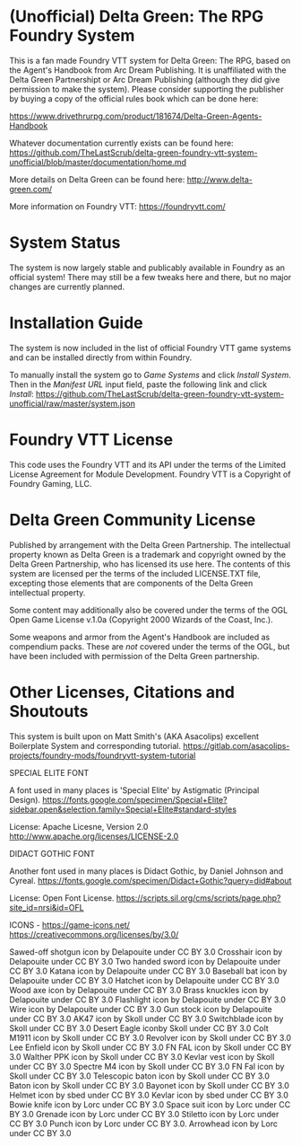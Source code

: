 # (Unofficial) Delta Green: The RPG Foundry System
This is a fan made Foundry VTT system for Delta Green: The RPG, based on the Agent's Handbook from Arc Dream Publishing.  It is unaffiliated with the Delta Green Partnershipt or Arc Dream Publishing (although they did give permission to make the system).  Please consider supporting the publisher by buying a copy of the official rules book which can be done here:

https://www.drivethrurpg.com/product/181674/Delta-Green-Agents-Handbook

Whatever documentation currently exists can be found here:
https://github.com/TheLastScrub/delta-green-foundry-vtt-system-unofficial/blob/master/documentation/home.md

More details on Delta Green can be found here:
http://www.delta-green.com/

More information on Foundry VTT:
https://foundryvtt.com/

# System Status
The system is now largely stable and publicably available in Foundry as an official system!  There may still be a few tweaks here and there, but no major changes are currently planned.

# Installation Guide
The system is now included in the list of official Foundry VTT game systems and can be installed directly from within Foundry.

To manually install the system go to _Game Systems_ and click _Install System_.  Then in the _Manifest URL_ input field, paste the following link and click _Install_:
https://github.com/TheLastScrub/delta-green-foundry-vtt-system-unofficial/raw/master/system.json

# Foundry VTT License
This code uses the Foundry VTT and its API under the terms of the Limited License Agreement for Module Development.
Foundry VTT is a Copyright of Foundry Gaming, LLC.

# Delta Green Community License
Published by arrangement with the Delta Green Partnership. The intellectual property known as Delta Green is a trademark and copyright owned by the Delta Green Partnership, who has licensed its use here. The contents of this system are licensed per the terms of the included LICENSE.TXT file, excepting those elements that are components of the Delta Green intellectual property.

Some content may additionally also be covered under the terms of the OGL Open Game License v.1.0a (Copyright 2000 Wizards of the Coast, Inc.).

Some weapons and armor from the Agent's Handbook are included as compendium packs.  These are *not* covered under the terms of the OGL, but have been included with permission of the Delta Green partnership.

# Other Licenses, Citations and Shoutouts
This system is built upon on Matt Smith's (AKA Asacolips) excellent Boilerplate System and corresponding tutorial.
https://gitlab.com/asacolips-projects/foundry-mods/foundryvtt-system-tutorial

SPECIAL ELITE FONT

A font used in many places is 'Special Elite' by Astigmatic (Principal Design).
https://fonts.google.com/specimen/Special+Elite?sidebar.open&selection.family=Special+Elite#standard-styles

License:  Apache Licesne, Version 2.0
http://www.apache.org/licenses/LICENSE-2.0

DIDACT GOTHIC FONT

Another font used in many places is Didact Gothic, by Daniel Johnson and Cyreal. 
https://fonts.google.com/specimen/Didact+Gothic?query=did#about

License: Open Font License.
https://scripts.sil.org/cms/scripts/page.php?site_id=nrsi&id=OFL

ICONS -  https://game-icons.net/
https://creativecommons.org/licenses/by/3.0/

Sawed-off shotgun icon by Delapouite under CC BY 3.0
Crosshair icon by Delapouite under CC BY 3.0
Two handed sword icon by Delapouite under CC BY 3.0
Katana icon by Delapouite under CC BY 3.0
Baseball bat icon by Delapouite under CC BY 3.0
Hatchet icon by Delapouite under CC BY 3.0
Wood axe icon by Delapouite under CC BY 3.0
Brass knuckles icon by Delapouite under CC BY 3.0
Flashlight icon by Delapouite under CC BY 3.0
Wire icon by Delapouite under CC BY 3.0
Gun stock icon by Delapouite under CC BY 3.0
AK47 icon by Skoll under CC BY 3.0
Switchblade icon by Skoll under CC BY 3.0
Desert Eagle iconby Skoll under CC BY 3.0
Colt M1911 icon by Skoll under CC BY 3.0
Revolver icon by Skoll under CC BY 3.0
Lee Enfield icon by Skoll under CC BY 3.0
FN FAL icon by Skoll under CC BY 3.0
Walther PPK icon by Skoll under CC BY 3.0
Kevlar vest icon by Skoll under CC BY 3.0
Spectre M4 icon by Skoll under CC BY 3.0
FN Fal icon by Skoll under CC BY 3.0
Telescopic baton icon by Skoll under CC BY 3.0
Baton icon by Skoll under CC BY 3.0
Bayonet icon by Skoll under CC BY 3.0
Helmet icon by sbed under CC BY 3.0
Kevlar icon by sbed under CC BY 3.0
Bowie knife icon by Lorc under CC BY 3.0
Space suit icon by Lorc under CC BY 3.0
Grenade icon by Lorc under CC BY 3.0
Stiletto icon by Lorc under CC BY 3.0
Punch icon by Lorc under CC BY 3.0.
Arrowhead icon by Lorc under CC BY 3.0


